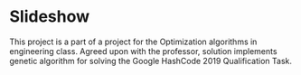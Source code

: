 # Slideshow

This project is a part of a project for the Optimization algorithms in engineering class. Agreed upon with the professor, solution implements genetic algorithm for solving the Google HashCode 2019 Qualification Task.
